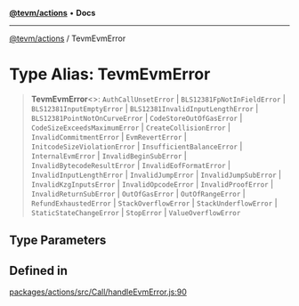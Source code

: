 [**@tevm/actions**](../README.md) • **Docs**

***

[@tevm/actions](../globals.md) / TevmEvmError

# Type Alias: TevmEvmError

> **TevmEvmError**\<\>: `AuthCallUnsetError` \| `BLS12381FpNotInFieldError` \| `BLS12381InputEmptyError` \| `BLS12381InvalidInputLengthError` \| `BLS12381PointNotOnCurveError` \| `CodeStoreOutOfGasError` \| `CodeSizeExceedsMaximumError` \| `CreateCollisionError` \| `InvalidCommitmentError` \| `EvmRevertError` \| `InitcodeSizeViolationError` \| `InsufficientBalanceError` \| `InternalEvmError` \| `InvalidBeginSubError` \| `InvalidBytecodeResultError` \| `InvalidEofFormatError` \| `InvalidInputLengthError` \| `InvalidJumpError` \| `InvalidJumpSubError` \| `InvalidKzgInputsError` \| `InvalidOpcodeError` \| `InvalidProofError` \| `InvalidReturnSubError` \| `OutOfGasError` \| `OutOfRangeError` \| `RefundExhaustedError` \| `StackOverflowError` \| `StackUnderflowError` \| `StaticStateChangeError` \| `StopError` \| `ValueOverflowError`

## Type Parameters

## Defined in

[packages/actions/src/Call/handleEvmError.js:90](https://github.com/evmts/tevm-monorepo/blob/main/packages/actions/src/Call/handleEvmError.js#L90)
